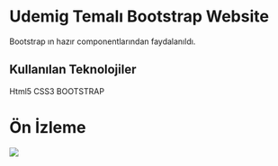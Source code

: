 <h1> Udemig Temalı Bootstrap Website </h1>
<p> Bootstrap ın hazır componentlarından faydalanıldı.</p>
<h2> Kullanılan Teknolojiler </h2>
<p> Html5 CSS3 BOOTSTRAP </p>
<h1> Ön İzleme </h1>
<img src="https://user-images.githubusercontent.com/109925130/213586029-ffb423a8-f7d1-4622-b114-8926f091dd8e.gif" />
